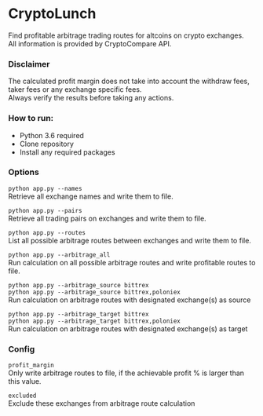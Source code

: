 # CryptoLunch

Find profitable arbitrage trading routes for altcoins on crypto exchanges.  
All information is provided by CryptoCompare API.

### Disclaimer

The calculated profit margin does not take into account the withdraw fees, taker fees or any exchange specific fees.  
Always verify the results before taking any actions.

### How to run:

* Python 3.6 required
* Clone repository
* Install any required packages

### Options

`python app.py --names`  
Retrieve all exchange names and write them to file.

`python app.py --pairs`  
Retrieve all trading pairs on exchanges and write them to file.

`python app.py --routes`  
List all possible arbitrage routes between exchanges and write them to file.

`python app.py --arbitrage_all`  
Run calculation on all possible arbitrage routes and write profitable routes to file.

`python app.py --arbitrage_source bittrex`  
`python app.py --arbitrage_source bittrex,poloniex`  
Run calculation on arbitrage routes with designated exchange(s) as source

`python app.py --arbitrage_target bittrex`  
`python app.py --arbitrage_target bittrex,poloniex`  
Run calculation on arbitrage routes with designated exchange(s) as target

### Config

`profit_margin`  
Only write arbitrage routes to file, if the achievable profit % is larger than this value.

`excluded`  
Exclude these exchanges from arbitrage route calculation